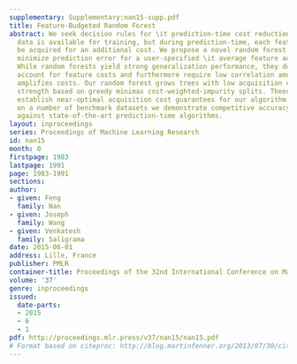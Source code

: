```yaml
---
supplementary: Supplementary:nan15-supp.pdf
title: Feature-Budgeted Random Forest
abstract: We seek decision rules for \it prediction-time cost reduction, where complete
  data is available for training, but during prediction-time, each feature can only
  be acquired for an additional cost. We propose a novel random forest algorithm to
  minimize prediction error for a user-specified \it average feature acquisition budget.
  While random forests yield strong generalization performance, they do not explicitly
  account for feature costs and furthermore require low correlation among trees, which
  amplifies costs. Our random forest grows trees with low acquisition cost and high
  strength based on greedy minimax cost-weighted-impurity splits. Theoretically, we
  establish near-optimal acquisition cost guarantees for our algorithm. Empirically,
  on a number of benchmark datasets we demonstrate competitive accuracy-cost curves
  against state-of-the-art prediction-time algorithms.
layout: inproceedings
series: Proceedings of Machine Learning Research
id: nan15
month: 0
firstpage: 1983
lastpage: 1991
page: 1983-1991
sections: 
author:
- given: Feng
  family: Nan
- given: Joseph
  family: Wang
- given: Venkatesh
  family: Saligrama
date: 2015-06-01
address: Lille, France
publisher: PMLR
container-title: Proceedings of the 32nd International Conference on Machine Learning
volume: '37'
genre: inproceedings
issued:
  date-parts:
  - 2015
  - 6
  - 1
pdf: http://proceedings.mlr.press/v37/nan15/nan15.pdf
# Format based on citeproc: http://blog.martinfenner.org/2013/07/30/citeproc-yaml-for-bibliographies/
---
```

